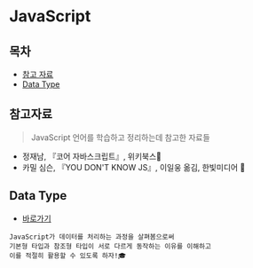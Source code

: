 # JavaScript

## 목차

* [참고 자료](#참고-자료)
* [Data Type](#data-type)

## 참고자료

> JavaScript 언어를 학습하고 정리하는데 참고한 자료들

* 정재남, 『코어 자바스크립트』, 위키북스📔
* 카밀 심슨, 『YOU DON'T KNOW JS』, 이일웅 옮김, 한빛미디어 📒

## Data Type

* [바로가기](./data-type)

```
JavaScript가 데이터를 처리하는 과정을 살펴봄으로써
기본형 타입과 참조형 타입이 서로 다르게 동작하는 이유를 이해하고
이를 적절히 활용할 수 있도록 하자!🎓
```

